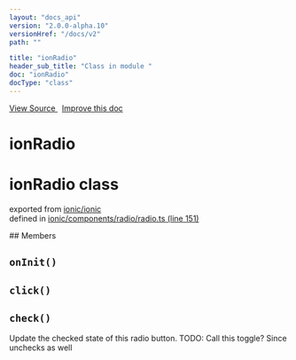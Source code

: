 ```yaml
---
layout: "docs_api"
version: "2.0.0-alpha.10"
versionHref: "/docs/v2"
path: ""

title: "ionRadio"
header_sub_title: "Class in module "
doc: "ionRadio"
docType: "class"
---
```



<div class="improve-docs">
  <a href='http://github.com/driftyco/ionic/tree/master/#L'>
    View Source
  </a>
  &nbsp;
  <a href='http://github.com/driftyco/ionic/edit/master/#L'>
    Improve this doc
  </a>
</div>




<h1 class="api-title">

  ionRadio



</h1>







<h1 class="class export">ionRadio <span class="type">class</span></h1>
<p class="module">exported from <a href='undefined'>ionic/ionic</a><br/>
defined in <a href="https://github.com/driftyco/ionic2/tree/master/ionic/components/radio/radio.ts#L151-L239">ionic/components/radio/radio.ts (line 151)</a>
</p>
<p></p>
## Members

<div id="onInit"></div>
<h2>
  <code>onInit()</code>

</h2>












<div id="click"></div>
<h2>
  <code>click()</code>

</h2>












<div id="check"></div>
<h2>
  <code>check()</code>

</h2>

Update the checked state of this radio button.
TODO: Call this toggle? Since unchecks as well











